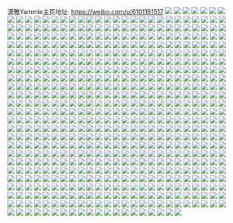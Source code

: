 潇雅Yammie主页地址: https://weibo.com/u/6101181517 
![](https://wx4.sinaimg.cn/mw2000/006ETW1vly1h9htlddwpjj33402c0b2b.jpg) 
![](https://wx4.sinaimg.cn/mw2000/006ETW1vly1h9htl8cs64j33402cxkjn.jpg) 
![](https://wx4.sinaimg.cn/mw2000/006ETW1vly1h9htlb16h2j33402ddnpf.jpg) 
![](https://wx4.sinaimg.cn/mw2000/006ETW1vly1h973di6t3gj31yc0winpd.jpg) 
![](https://wx4.sinaimg.cn/mw2000/006ETW1vly1h973dko40fj31yc0wie81.jpg) 
![](https://wx4.sinaimg.cn/mw2000/006ETW1vly1h973dfel2sj31yc0wi1kx.jpg) 
![](https://wx4.sinaimg.cn/mw2000/006ETW1vly1h973dml276j31yc0wib29.jpg) 
![](https://wx4.sinaimg.cn/mw2000/006ETW1vly1h973doo38ij31yc0wi7wh.jpg) 
![](https://wx4.sinaimg.cn/mw2000/006ETW1vly1h8s5x5x94gj31sc2dsx6p.jpg) 
![](https://wx4.sinaimg.cn/mw2000/006ETW1vly1h8s5x51kibj31gu2dme81.jpg) 
![](https://wx4.sinaimg.cn/mw2000/006ETW1vly1h8pj6vjmbpj30u010cq9z.jpg) 
![](https://wx4.sinaimg.cn/mw2000/006ETW1vly1h7ph58xyl8j33402c04qq.jpg) 
![](https://wx4.sinaimg.cn/mw2000/006ETW1vly1h7ph59ryxvj33402c0hdu.jpg) 
![](https://wx4.sinaimg.cn/mw2000/006ETW1vly1h74syx8rj5j30wi0iagsm.jpg) 
![](https://wx4.sinaimg.cn/mw2000/006ETW1vly1h74sywqdmmj30wi0iamzq.jpg) 
![](https://wx4.sinaimg.cn/mw2000/006ETW1vly1h74syx0rrhj30wi0ian3y.jpg) 
![](https://wx4.sinaimg.cn/mw2000/006ETW1vly1h74syxor88j30wi0ia4i1.jpg) 
![](https://wx4.sinaimg.cn/mw2000/006ETW1vly1h74syy029xj30wi0ia768.jpg) 
![](https://wx4.sinaimg.cn/mw2000/006ETW1vly1h74syyfbomj30wi0ianf3.jpg) 
![](https://wx4.sinaimg.cn/mw2000/006ETW1vly1h5xzdu578cj30u02x4afb.jpg) 
![](https://wx4.sinaimg.cn/mw2000/006ETW1vly1h5erczfvsoj329b340u12.jpg) 
![](https://wx4.sinaimg.cn/mw2000/006ETW1vly1h3749smxf6j32bw340e82.jpg) 
![](https://wx4.sinaimg.cn/mw2000/006ETW1vly1h33c8mcl52j33402c0u0x.jpg) 
![](https://wx4.sinaimg.cn/mw2000/006ETW1vly1h33c8n3vutj33402c0b29.jpg) 
![](https://wx4.sinaimg.cn/mw2000/006ETW1vly1h33c8ll8scj33402c0qnd.jpg) 
![](https://wx4.sinaimg.cn/mw2000/006ETW1vly1h33c8o04f8j32c0340qv5.jpg) 
![](https://wx4.sinaimg.cn/mw2000/006ETW1vly1h33c8otil5j33402c0qv5.jpg) 
![](https://wx4.sinaimg.cn/mw2000/006ETW1vly1h33c8pmbqlj33402c07wh.jpg) 
![](https://wx4.sinaimg.cn/mw2000/006ETW1vly1h33c8qhbjbj32c0340hdt.jpg) 
![](https://wx4.sinaimg.cn/mw2000/006ETW1vly1h33c8rcm40j32c0340hdt.jpg) 
![](https://wx4.sinaimg.cn/mw2000/006ETW1vly1h33c95gc56j33402c04qp.jpg) 
![](https://wx4.sinaimg.cn/mw2000/006ETW1vly1h2nahzcpewj30wi1ych9q.jpg) 
![](https://wx4.sinaimg.cn/mw2000/006ETW1vly1h2nato9g9dj30wi1yckjl.jpg) 
![](https://wx4.sinaimg.cn/mw2000/006ETW1vly1h2nahbco2mj30wi1yckjl.jpg) 
![](https://wx4.sinaimg.cn/mw2000/006ETW1vly1h2hgk2y9aaj32bb340e82.jpg) 
![](https://wx4.sinaimg.cn/mw2000/006ETW1vly1h2gggcky9pj32c0340npg.jpg) 
![](https://wx4.sinaimg.cn/mw2000/006ETW1vly1h1bvdgbkudj33402e17wj.jpg) 
![](https://wx4.sinaimg.cn/mw2000/006ETW1vly1h177925a43j32912w6u0y.jpg) 
![](https://wx4.sinaimg.cn/mw2000/006ETW1vly1h17793orymj33402c0x6q.jpg) 
![](https://wx4.sinaimg.cn/mw2000/006ETW1vly1h177956tsij33402c0b2a.jpg) 
![](https://wx4.sinaimg.cn/mw2000/006ETW1vly1h17798q6h1j33402c0kjm.jpg) 
![](https://wx4.sinaimg.cn/mw2000/006ETW1vly1h17799pkd7j32c0340x6p.jpg) 
![](https://wx4.sinaimg.cn/mw2000/006ETW1vly1gyzgpee9q9j30yi1pch14.jpg) 
![](https://wx4.sinaimg.cn/mw2000/006ETW1vly1gxxm2mvrw5j30rs0ij792.jpg) 
![](https://wx4.sinaimg.cn/mw2000/006ETW1vly1gxxm2nnn1rj30rs0ij79l.jpg) 
![](https://wx4.sinaimg.cn/mw2000/006ETW1vly1gxxm2omi9bj30rs0ijdod.jpg) 
![](https://wx4.sinaimg.cn/mw2000/006ETW1vly1gxxm2pdotvj30rs0iy0zy.jpg) 
![](https://wx4.sinaimg.cn/mw2000/006ETW1vly1gxxm2pv5f7j30rs0ijte7.jpg) 
![](https://wx4.sinaimg.cn/mw2000/006ETW1vly1gxxm2qaceaj30rs0idwiq.jpg) 
![](https://wx4.sinaimg.cn/mw2000/006ETW1vly1gxxko7xhdhj33402c0x6p.jpg) 
![](https://wx4.sinaimg.cn/mw2000/006ETW1vly1gxxkoal3tmj33402c0x6p.jpg) 
![](https://wx4.sinaimg.cn/mw2000/006ETW1vly1gxxkovzbyoj32io1w01ky.jpg) 
![](https://wx4.sinaimg.cn/mw2000/006ETW1vly1gxxkozoom7j33402c0b2a.jpg) 
![](https://wx4.sinaimg.cn/mw2000/006ETW1vly1gx4m3zpjocj31w02io4qr.jpg) 
![](https://wx4.sinaimg.cn/mw2000/006ETW1vly1gx4m3xt3ltj32c03407wj.jpg) 
![](https://wx4.sinaimg.cn/mw2000/006ETW1vly1gx46bn2dvbj33402c0hdv.jpg) 
![](https://wx4.sinaimg.cn/mw2000/006ETW1vly1gx46bs1qpcj33c02i0e82.jpg) 
![](https://wx4.sinaimg.cn/mw2000/006ETW1vly1gx46by98rkj33c02i0npg.jpg) 
![](https://wx4.sinaimg.cn/mw2000/006ETW1vly1gx46c3oi65j33c02i0qv8.jpg) 
![](https://wx4.sinaimg.cn/mw2000/006ETW1vly1gx46c8qi1uj33c02i01l0.jpg) 
![](https://wx4.sinaimg.cn/mw2000/006ETW1vly1gx46ceurrrj33c02i0e86.jpg) 
![](https://wx4.sinaimg.cn/mw2000/006ETW1vly1gx46cidepqj33c02i0x6q.jpg) 
![](https://wx4.sinaimg.cn/mw2000/006ETW1vly1gx46cna761j33c02i0x6r.jpg) 
![](https://wx4.sinaimg.cn/mw2000/006ETW1vly1gx46ctjvguj33c02i0e85.jpg) 
![](https://wx4.sinaimg.cn/mw2000/006ETW1vly1gx46cx29f3j33c02i0qv7.jpg) 
![](https://wx4.sinaimg.cn/mw2000/006ETW1vly1gx46bkilj1j33c02i0hdw.jpg) 
![](https://wx4.sinaimg.cn/mw2000/006ETW1vly1gwp43qfopmj30qo0z4gu6.jpg) 
![](https://wx4.sinaimg.cn/mw2000/006ETW1vly1gw0mq59oyfj30ku0n9n0z.jpg) 
![](https://wx4.sinaimg.cn/mw2000/006ETW1vly1gvw46td80oj30p00p0430.jpg) 
![](https://wx4.sinaimg.cn/mw2000/006ETW1vly1gvvd6nsuv8j33402f8b2b.jpg) 
![](https://wx4.sinaimg.cn/mw2000/006ETW1vly1gvvd6k89rzj33402dw1kz.jpg) 
![](https://wx4.sinaimg.cn/mw2000/006ETW1vly1gvua0jfqwmj32bk2ixb2b.jpg) 
![](https://wx4.sinaimg.cn/mw2000/006ETW1vly1gvua0pa46bj30ue0h3ac5.jpg) 
![](https://wx4.sinaimg.cn/mw2000/006ETW1vly1gvua0o8iuhj31vg21ku0x.jpg) 
![](https://wx4.sinaimg.cn/mw2000/006ETW1vly1gvua6k4qm9j31900u0n5u.jpg) 
![](https://wx4.sinaimg.cn/mw2000/006ETW1vly1gvh97iupamj60qo0zkgul02.jpg) 
![](https://wx4.sinaimg.cn/mw2000/006ETW1vly1gv758esg5nj32py2pynpf.jpg) 
![](https://wx4.sinaimg.cn/mw2000/006ETW1vly1gume0q3z2cj63402c0qv702.jpg) 
![](https://wx4.sinaimg.cn/mw2000/006ETW1vly1gume0uxy7nj63402c0x6r02.jpg) 
![](https://wx4.sinaimg.cn/mw2000/006ETW1vly1gtimujy3k8j63402c0e8402.jpg) 
![](https://wx4.sinaimg.cn/mw2000/006ETW1vly1gsir0u7jztj33402c04qq.jpg) 
![](https://wx4.sinaimg.cn/mw2000/006ETW1vgy1gs6m0z8tqgj30jx07eta8.jpg) 
![](https://wx4.sinaimg.cn/mw2000/006ETW1vly1gs3vhphnc8j30yi1pcdzd.jpg) 
![](https://wx4.sinaimg.cn/mw2000/006ETW1vly1gs2zbcw6iuj31pc0yihdx.jpg) 
![](https://wx4.sinaimg.cn/mw2000/006ETW1vly1gs2zaxfnfgj31pc0yihdx.jpg) 
![](https://wx4.sinaimg.cn/mw2000/006ETW1vly1gs2zbj3vh5j31pc0yikjo.jpg) 
![](https://wx4.sinaimg.cn/mw2000/006ETW1vly1gs1rcbozg5j33402c01ky.jpg) 
![](https://wx4.sinaimg.cn/mw2000/006ETW1vly1gs1rc9qth5j32bo340hdu.jpg) 
![](https://wx4.sinaimg.cn/mw2000/006ETW1vly1gs1rcarybtj33402c0x6q.jpg) 
![](https://wx4.sinaimg.cn/mw2000/006ETW1vly1gs0s9bmukrj30k00acglp.jpg) 
![](https://wx4.sinaimg.cn/mw2000/006ETW1vly1grzlikx3opj30yi1pcnfm.jpg) 
![](https://wx4.sinaimg.cn/mw2000/006ETW1vly1gryd6zywnbj31w02ioe82.jpg) 
![](https://wx4.sinaimg.cn/mw2000/006ETW1vly1grxzqxkpclj30yi1pcb2a.jpg) 
![](https://wx4.sinaimg.cn/mw2000/006ETW1vly1grukqguoagj33402c01l0.jpg) 
![](https://wx4.sinaimg.cn/mw2000/006ETW1vly1grko5yycg5j32c0340u0x.jpg) 
![](https://wx4.sinaimg.cn/mw2000/006ETW1vly1grko63g9nyj62c0340qv502.jpg) 
![](https://wx4.sinaimg.cn/mw2000/006ETW1vly1grko6mqy62j32x72c0b29.jpg) 
![](https://wx4.sinaimg.cn/mw2000/006ETW1vly1grko5r0sinj32c02qckjl.jpg) 
![](https://wx4.sinaimg.cn/mw2000/006ETW1vly1grko6hzcxmj33402c0npe.jpg) 
![](https://wx4.sinaimg.cn/mw2000/006ETW1vly1grko69xyhvj3340200x6p.jpg) 
![](https://wx4.sinaimg.cn/mw2000/006ETW1vly1grko6kwk5zj33402c0hdt.jpg) 
![](https://wx4.sinaimg.cn/mw2000/006ETW1vly1grko6nwks7j32c03404qp.jpg) 
![](https://wx4.sinaimg.cn/mw2000/006ETW1vly1grko6punvej33402c0kjl.jpg) 
![](https://wx4.sinaimg.cn/mw2000/006ETW1vly1grev0mga4kj31pc0yie89.jpg) 
![](https://wx4.sinaimg.cn/mw2000/006ETW1vly1grev0xtz99j31pc0yi000.jpg) 
![](https://wx4.sinaimg.cn/mw2000/006ETW1vly1gqpb7b7l25j32aw3401ky.jpg) 
![](https://wx4.sinaimg.cn/mw2000/006ETW1vly1gqpb7e6y0vj32ao3401ky.jpg) 
![](https://wx4.sinaimg.cn/mw2000/006ETW1vly1gqpb7g9ctsj32ac3404qq.jpg) 
![](https://wx4.sinaimg.cn/mw2000/006ETW1vly1gqjm366s59j31o0280npe.jpg) 
![](https://wx4.sinaimg.cn/mw2000/006ETW1vly1gqjm38evszj31o0280npd.jpg) 
![](https://wx4.sinaimg.cn/mw2000/006ETW1vly1gqjm3b4992j33402c0qv7.jpg) 
![](https://wx4.sinaimg.cn/mw2000/006ETW1vly1gqjm3gpmhrj33402c0kjp.jpg) 
![](https://wx4.sinaimg.cn/mw2000/006ETW1vly1gqjm3jr5fuj33402c0qv6.jpg) 
![](https://wx4.sinaimg.cn/mw2000/006ETW1vly1gqftllie6dj30zc0ejwn9.jpg) 
![](https://wx4.sinaimg.cn/mw2000/006ETW1vly1gpqp5yia49j325r1mbkjl.jpg) 
![](https://wx4.sinaimg.cn/mw2000/006ETW1vly1gocw6h9ad2j30yi0jgae6.jpg) 
![](https://wx4.sinaimg.cn/mw2000/006ETW1vly1gocw6hmmnwj30yi0jgael.jpg) 
![](https://wx4.sinaimg.cn/mw2000/006ETW1vly1gocw6hudvvj30yi0jgdjf.jpg) 
![](https://wx4.sinaimg.cn/mw2000/006ETW1vly1gocw6i6tg3j30yi0jgadw.jpg) 
![](https://wx4.sinaimg.cn/mw2000/006ETW1vly1gocw6ic9b6j30yi0jgjv6.jpg) 
![](https://wx4.sinaimg.cn/mw2000/006ETW1vly1gocw6gup0uj30yi0jg0z9.jpg) 
![](https://wx4.sinaimg.cn/mw2000/006ETW1vly1gocw9b4kw1j30k00zkdl9.jpg) 
![](https://wx4.sinaimg.cn/mw2000/006ETW1vly1gocw9a7h0mj33402c07wh.jpg) 
![](https://wx4.sinaimg.cn/mw2000/006ETW1vly1gnr3c9rlrtj30u00u0gpt.jpg) 
![](https://wx4.sinaimg.cn/mw2000/006ETW1vly1gmiqjtqhilj30u0140ajh.jpg) 
![](https://wx4.sinaimg.cn/mw2000/006ETW1vly1gmhq0ca7bfj30ku0ktjv4.jpg) 
![](https://wx4.sinaimg.cn/mw2000/006ETW1vly1gk25kiaelyj30v90hl7a0.jpg) 
![](https://wx4.sinaimg.cn/mw2000/006ETW1vly1gk25kihukzj30v90hlafp.jpg) 
![](https://wx4.sinaimg.cn/mw2000/006ETW1vly1gk25kivoacj30v90hhgq3.jpg) 
![](https://wx4.sinaimg.cn/mw2000/006ETW1vly1gk25khsw86j33402c04qr.jpg) 
![](https://wx4.sinaimg.cn/mw2000/006ETW1vly1gk25kj7vtaj31400u0k3k.jpg) 
![](https://wx4.sinaimg.cn/mw2000/006ETW1vly1gjlrwk1yp5j33402c0u0z.jpg) 
![](https://wx4.sinaimg.cn/mw2000/006ETW1vly1gjlrwlnqewj33402c0e83.jpg) 
![](https://wx4.sinaimg.cn/mw2000/006ETW1vly1gjlrwilrg3j31o0280x6a.jpg) 
![](https://wx4.sinaimg.cn/mw2000/006ETW1vly1gjf2nixwvsj31o0280u0x.jpg) 
![](https://wx4.sinaimg.cn/mw2000/006ETW1vly1gjf2nhnu3vj31ac1pt4qp.jpg) 
![](https://wx4.sinaimg.cn/mw2000/006ETW1vly1gi2vwwrakgj33402147wh.jpg) 
![](https://wx4.sinaimg.cn/mw2000/006ETW1vly1gi2vwvtznij31hc0u0qtc.jpg) 
![](https://wx4.sinaimg.cn/mw2000/006ETW1vly1gi2vwxbloxj30yt0jlwlo.jpg) 
![](https://wx4.sinaimg.cn/mw2000/006ETW1vly1gi2vwxke82j313p0mcdk9.jpg) 
![](https://wx4.sinaimg.cn/mw2000/006ETW1vly1gi2vwxr72dj30qi0g0n0a.jpg) 
![](https://wx4.sinaimg.cn/mw2000/006ETW1vly1gi2vwy27t3j31hc0u0arb.jpg) 
![](https://wx4.sinaimg.cn/mw2000/006ETW1vly1gi2vwyg61pj31gh0tjtl1.jpg) 
![](https://wx4.sinaimg.cn/mw2000/006ETW1vgy1ghn595agu5j31hc0u0dqp.jpg) 
![](https://wx4.sinaimg.cn/mw2000/006ETW1vgy1ghn594vxa2j316i0nxthl.jpg) 
![](https://wx4.sinaimg.cn/mw2000/006ETW1vgy1ghn595siphj31hc0u0dst.jpg) 
![](https://wx4.sinaimg.cn/mw2000/006ETW1vgy1ghn596gcoej31hc0u0dsr.jpg) 
![](https://wx4.sinaimg.cn/mw2000/006ETW1vgy1ghkv1r1lxhj31hc0u0alt.jpg) 
![](https://wx4.sinaimg.cn/mw2000/006ETW1vgy1ghkv1qj4mnj319x0puan5.jpg) 
![](https://wx4.sinaimg.cn/mw2000/006ETW1vgy1ghkuzz8yu2j31800orh1y.jpg) 
![](https://wx4.sinaimg.cn/mw2000/006ETW1vgy1ghkuyzb6qsj31ag0q5wxe.jpg) 
![](https://wx4.sinaimg.cn/mw2000/006ETW1vgy1ghkuyzuepbj31hc0u07ub.jpg) 
![](https://wx4.sinaimg.cn/mw2000/006ETW1vgy1ghkuz0jbbrj31hc0u0b03.jpg) 
![](https://wx4.sinaimg.cn/mw2000/006ETW1vgy1ghkuz1r8e6j31hc0u01kx.jpg) 
![](https://wx4.sinaimg.cn/mw2000/006ETW1vgy1ghkuyyu1soj31hc0u0kch.jpg) 
![](https://wx4.sinaimg.cn/mw2000/006ETW1vgy1ghiljxy1zpj33402c0npe.jpg) 
![](https://wx4.sinaimg.cn/mw2000/006ETW1vgy1ghilk1j97qj33402c0b2a.jpg) 
![](https://wx4.sinaimg.cn/mw2000/006ETW1vly1gh62ujfjrjj30u00su41z.jpg) 
![](https://wx4.sinaimg.cn/mw2000/006ETW1vly1gh1d5f67qpj32c03404qp.jpg) 
![](https://wx4.sinaimg.cn/mw2000/006ETW1vly1ggpd1thcuhj33402c01l8.jpg) 
![](https://wx4.sinaimg.cn/mw2000/006ETW1vly1ggpcuya97oj33402c0npo.jpg) 
![](https://wx4.sinaimg.cn/mw2000/006ETW1vly1ggpd1oe3inj33402c0u18.jpg) 
![](https://wx4.sinaimg.cn/mw2000/006ETW1vly1ggpd1xec24j33402c0u0z.jpg) 
![](https://wx4.sinaimg.cn/mw2000/006ETW1vly1ggpd1zdm6oj33402c01l0.jpg) 
![](https://wx4.sinaimg.cn/mw2000/006ETW1vly1ggpd223rbbj33402c04qt.jpg) 
![](https://wx4.sinaimg.cn/mw2000/006ETW1vly1ggpd24rgw9j33402c01l1.jpg) 
![](https://wx4.sinaimg.cn/mw2000/006ETW1vly1ggpd2676mfj33402c0u0y.jpg) 
![](https://wx4.sinaimg.cn/mw2000/006ETW1vly1ggpd27jxy7j33402c0kjm.jpg) 
![](https://wx4.sinaimg.cn/mw2000/006ETW1vly1ggpd298qkpj32rf22oqv5.jpg) 
![](https://wx4.sinaimg.cn/mw2000/006ETW1vly1ggpd2ajpqyj33402c0u0y.jpg) 
![](https://wx4.sinaimg.cn/mw2000/006ETW1vly1ggpd2csczcj33402c04qt.jpg) 
![](https://wx4.sinaimg.cn/mw2000/006ETW1vly1ggpd2estcaj33402c04qs.jpg) 
![](https://wx4.sinaimg.cn/mw2000/006ETW1vly1ggpd2h6mw6j33402c01ky.jpg) 
![](https://wx4.sinaimg.cn/mw2000/006ETW1vly1ggpcuc3kg1j33402c01ky.jpg) 
![](https://wx4.sinaimg.cn/mw2000/006ETW1vly1ggmbktxr6uj32c03401ky.jpg) 
![](https://wx4.sinaimg.cn/mw2000/006ETW1vly1ggmbkve363j32c03401kz.jpg) 
![](https://wx4.sinaimg.cn/mw2000/006ETW1vly1ggmbksz7ynj31w02iohdt.jpg) 
![](https://wx4.sinaimg.cn/mw2000/006ETW1vly1gghw83s9jjj31f02ioe81.jpg) 
![](https://wx4.sinaimg.cn/mw2000/006ETW1vly1gghw829ph8j32c0340hdu.jpg) 
![](https://wx4.sinaimg.cn/mw2000/006ETW1vly1gghw86cdrpj32c0340e83.jpg) 
![](https://wx4.sinaimg.cn/mw2000/006ETW1vly1gge9lexaa0j30yi1pc1kz.jpg) 
![](https://wx4.sinaimg.cn/mw2000/006ETW1vly1ggbr9dj2wqj32ds1td1ky.jpg) 
![](https://wx4.sinaimg.cn/mw2000/006ETW1vly1gg9xx5m87qj31nw2fu1kx.jpg) 
![](https://wx4.sinaimg.cn/mw2000/006ETW1vly1gg589clg76j33402c0kjl.jpg) 
![](https://wx4.sinaimg.cn/mw2000/006ETW1vly1gg589e83rqj33402c0kjl.jpg) 
![](https://wx4.sinaimg.cn/mw2000/006ETW1vly1gg589b3hc8j33402c0hdu.jpg) 
![](https://wx4.sinaimg.cn/mw2000/006ETW1vly1gg589fxo1ej32c02c0qv5.jpg) 
![](https://wx4.sinaimg.cn/mw2000/006ETW1vly1gg589hd63ij32c02c0npd.jpg) 
![](https://wx4.sinaimg.cn/mw2000/006ETW1vly1gg589ii36xj32ds1sg4qp.jpg) 
![](https://wx4.sinaimg.cn/mw2000/006ETW1vly1gfxsc4ds48j33402cwx6v.jpg) 
![](https://wx4.sinaimg.cn/mw2000/006ETW1vly1gfxsc73kf0j33402clx6q.jpg) 
![](https://wx4.sinaimg.cn/mw2000/006ETW1vly1gfxsbs5amrj33402ekqve.jpg) 
![](https://wx4.sinaimg.cn/mw2000/006ETW1vly1gfxohpu2h2j31vz29xb29.jpg) 
![](https://wx4.sinaimg.cn/mw2000/006ETW1vly1gfxohr5kuej32bz20pkjl.jpg) 
![](https://wx4.sinaimg.cn/mw2000/006ETW1vly1gfxohsys5gj32k21yt4qq.jpg) 
![](https://wx4.sinaimg.cn/mw2000/006ETW1vly1gfqojthgzwj30dw0ik0vc.jpg) 
![](https://wx4.sinaimg.cn/mw2000/006ETW1vly1gfqojtsx36j30dw0kujtp.jpg) 
![](https://wx4.sinaimg.cn/mw2000/006ETW1vly1gfqoju2sikj30dw0jvdi0.jpg) 
![](https://wx4.sinaimg.cn/mw2000/006ETW1vly1gfqojubto0j30dw0jnaep.jpg) 
![](https://wx4.sinaimg.cn/mw2000/006ETW1vly1gfqojukgnuj30dw0hewg0.jpg) 
![](https://wx4.sinaimg.cn/mw2000/006ETW1vly1gfqojv4dd7j30ku0tgafe.jpg) 
![](https://wx4.sinaimg.cn/mw2000/006ETW1vly1gfpkcr0s06j30fo0g1myy.jpg) 
![](https://wx4.sinaimg.cn/mw2000/006ETW1vly1gfohd8lhthj30yo0pzdli.jpg) 
![](https://wx4.sinaimg.cn/mw2000/006ETW1vly1gfohd81lopj30ps0jcdxi.jpg) 
![](https://wx4.sinaimg.cn/mw2000/006ETW1vly1gfohd9rmgtj31400u0qdi.jpg) 
![](https://wx4.sinaimg.cn/mw2000/006ETW1vly1geux2w409aj30u00sg42l.jpg) 
![](https://wx4.sinaimg.cn/mw2000/006ETW1vly1gdggx7tbf3j31pc0yinpg.jpg) 
![](https://wx4.sinaimg.cn/mw2000/006ETW1vly1gdggxi8dkaj31pc0yi1l0.jpg) 
![](https://wx4.sinaimg.cn/mw2000/006ETW1vly1gdggxjoarmj31pc0yix6r.jpg) 
![](https://wx4.sinaimg.cn/mw2000/006ETW1vly1gdggxme63ej31pc0yix6t.jpg) 
![](https://wx4.sinaimg.cn/mw2000/006ETW1vly1gdggxozrvpj31pc0yie85.jpg) 
![](https://wx4.sinaimg.cn/mw2000/006ETW1vly1gdggxr6zsqj31pc0yinpg.jpg) 
![](https://wx4.sinaimg.cn/mw2000/006ETW1vly1gdggxt97vnj31pc0yi4qt.jpg) 
![](https://wx4.sinaimg.cn/mw2000/006ETW1vly1gdggxv28vaj31pc0yi7wl.jpg) 
![](https://wx4.sinaimg.cn/mw2000/006ETW1vly1gdggxx5bukj31pc0yi4qu.jpg) 
![](https://wx4.sinaimg.cn/mw2000/006ETW1vly1gdggy00bxkj31pc0yi1l2.jpg) 
![](https://wx4.sinaimg.cn/mw2000/006ETW1vly1gdggy2ca7tj31pc0yiqv9.jpg) 
![](https://wx4.sinaimg.cn/mw2000/006ETW1vly1gdggx68gv8j31pc0yikjp.jpg) 
![](https://wx4.sinaimg.cn/mw2000/006ETW1vly1gdggy6cedqj31pc0yi7wl.jpg) 
![](https://wx4.sinaimg.cn/mw2000/006ETW1vly1gdggy8dzo9j31pc0yikjo.jpg) 
![](https://wx4.sinaimg.cn/mw2000/006ETW1vly1gdggyaqv53j31pc0yib2e.jpg) 
![](https://wx4.sinaimg.cn/mw2000/006ETW1vly1gdggyc7d03j31pc0yiu0z.jpg) 
![](https://wx4.sinaimg.cn/mw2000/006ETW1vly1gdggxguip8j31pc0yi7wk.jpg) 
![](https://wx4.sinaimg.cn/mw2000/006ETW1vly1gdeo7aefjtj31pc0yix6r.jpg) 
![](https://wx4.sinaimg.cn/mw2000/006ETW1vly1gdeo77yh4ej31pc0yikjp.jpg) 
![](https://wx4.sinaimg.cn/mw2000/006ETW1vly1gdeo7edmsfj31pc0yinpj.jpg) 
![](https://wx4.sinaimg.cn/mw2000/006ETW1vly1gdeo7ilc9qj31pc0yi1l4.jpg) 
![](https://wx4.sinaimg.cn/mw2000/006ETW1vly1gdeo7m99wyj31pc0yikjr.jpg) 
![](https://wx4.sinaimg.cn/mw2000/006ETW1vly1gd3x4z5stbj31pc0yi7wm.jpg) 
![](https://wx4.sinaimg.cn/mw2000/006ETW1vly1gd3x5cm8guj31pc0yib2e.jpg) 
![](https://wx4.sinaimg.cn/mw2000/006ETW1vly1gd3x5h0djxj31pc0yi4qu.jpg) 
![](https://wx4.sinaimg.cn/mw2000/006ETW1vly1gd3x5ho396j32yo1m0dux.jpg) 
![](https://wx4.sinaimg.cn/mw2000/006ETW1vly1gd3x5i86wvj32yo1m0ww6.jpg) 
![](https://wx4.sinaimg.cn/mw2000/006ETW1vly1gd3x5mb306j31pc0yi7wo.jpg) 
![](https://wx4.sinaimg.cn/mw2000/006ETW1vly1gd3x5pb3lyj31pc0yi4qt.jpg) 
![](https://wx4.sinaimg.cn/mw2000/006ETW1vly1gd3x5q9eafj32yo1m0qsp.jpg) 
![](https://wx4.sinaimg.cn/mw2000/006ETW1vly1gd3x5r3drtj32yo1m0ttl.jpg) 
![](https://wx4.sinaimg.cn/mw2000/006ETW1vly1gd3x5tskzhj31pc0yie84.jpg) 
![](https://wx4.sinaimg.cn/mw2000/006ETW1vly1gd3x5wgvpuj31pc0yie84.jpg) 
![](https://wx4.sinaimg.cn/mw2000/006ETW1vly1gd3x6dv009j31pc0yix6w.jpg) 
![](https://wx4.sinaimg.cn/mw2000/006ETW1vly1gd3x5zwwq4j31pc0yikjq.jpg) 
![](https://wx4.sinaimg.cn/mw2000/006ETW1vly1gd3x4sdh9dj31pc0yib2e.jpg) 
![](https://wx4.sinaimg.cn/mw2000/006ETW1vly1gd3x60k6qxj32yo1m0h06.jpg) 
![](https://wx4.sinaimg.cn/mw2000/006ETW1vly1gd3x61kcg4j32yo1m0qnl.jpg) 
![](https://wx4.sinaimg.cn/mw2000/006ETW1vly1gd3x66xtgej31pc0yinpl.jpg) 
![](https://wx4.sinaimg.cn/mw2000/006ETW1vly1gd3x67qjboj32yo1m04ed.jpg) 
![](https://wx4.sinaimg.cn/mw2000/006ETW1vly1gcpfhndf2lj30u00gstau.jpg) 
![](https://wx4.sinaimg.cn/mw2000/006ETW1vly1gcov4lqbqmj30j60cnab8.jpg) 
![](https://wx4.sinaimg.cn/mw2000/006ETW1vly1gc98x7m30wj33402c04qp.jpg) 
![](https://wx4.sinaimg.cn/mw2000/006ETW1vly1gc98xhap0lj33402c0kjl.jpg) 
![](https://wx4.sinaimg.cn/mw2000/006ETW1vly1gc98x5bd4lj318g0p00zi.jpg) 
![](https://wx4.sinaimg.cn/mw2000/006ETW1vly1gc98x5tylfj30yf0jhwko.jpg) 
![](https://wx4.sinaimg.cn/mw2000/006ETW1vly1gayl0sg4x3j33402c01k0.jpg) 
![](https://wx4.sinaimg.cn/mw2000/006ETW1vly1gayl0je17yj32c0340qqk.jpg) 
![](https://wx4.sinaimg.cn/mw2000/006ETW1vly1gayl0lnrgpj32c0340e81.jpg) 
![](https://wx4.sinaimg.cn/mw2000/006ETW1vly1gayl27evkxj33402c0kjl.jpg) 
![](https://wx4.sinaimg.cn/mw2000/006ETW1vly1gayl1dzmivj32c03407wh.jpg) 
![](https://wx4.sinaimg.cn/mw2000/006ETW1vly1gayl1ai0vmj328e2z77wj.jpg) 
![](https://wx4.sinaimg.cn/mw2000/006ETW1vly1gayl0ymp5yj33402c01kx.jpg) 
![](https://wx4.sinaimg.cn/mw2000/006ETW1vly1gayl1zo467j33402c07wh.jpg) 
![](https://wx4.sinaimg.cn/mw2000/006ETW1vly1gayl0pwa7oj33402c01kx.jpg) 
![](https://wx4.sinaimg.cn/mw2000/006ETW1vly1gayl0wqu66j33402c0hdt.jpg) 
![](https://wx4.sinaimg.cn/mw2000/006ETW1vly1gayl0h0by2j33402c01kx.jpg) 
![](https://wx4.sinaimg.cn/mw2000/006ETW1vly1gayl2dni1lj33402c0azf.jpg) 
![](https://wx4.sinaimg.cn/mw2000/006ETW1vly1gayl2glngfj325e2v77wh.jpg) 
![](https://wx4.sinaimg.cn/mw2000/006ETW1vly1gayl2hn5t2j33402c0tqi.jpg) 
![](https://wx4.sinaimg.cn/mw2000/006ETW1vly1gayl2mdqyaj33402c04qp.jpg) 
![](https://wx4.sinaimg.cn/mw2000/006ETW1vly1gayl2pcdr7j33402c0aw7.jpg) 
![](https://wx4.sinaimg.cn/mw2000/006ETW1vly1gayl2shmzzj33402c04qp.jpg) 
![](https://wx4.sinaimg.cn/mw2000/006ETW1vly1gayl2whlmcj32mv25z1ky.jpg) 
![](https://wx4.sinaimg.cn/mw2000/006ETW1vly1gawir0p38cj32622w34qs.jpg) 
![](https://wx4.sinaimg.cn/mw2000/006ETW1vly1gaigfkf0snj30yi0ja7ey.jpg) 
![](https://wx4.sinaimg.cn/mw2000/006ETW1vly1gaigfmc100j33402c07wh.jpg) 
![](https://wx4.sinaimg.cn/mw2000/006ETW1vly1gaigfj55qxj33402c01kx.jpg) 
![](https://wx4.sinaimg.cn/mw2000/006ETW1vly1ga8bj8eeqyj31400u047w.jpg) 
![](https://wx4.sinaimg.cn/mw2000/006ETW1vly1ga5qnpis3qj30yi19uqf3.jpg) 
![](https://wx4.sinaimg.cn/mw2000/006ETW1vly1ga5qnq9zf7j30yi1a0nf8.jpg) 
![](https://wx4.sinaimg.cn/mw2000/006ETW1vly1g9rc3yd9eij31400u0ju1.jpg) 
![](https://wx4.sinaimg.cn/mw2000/006ETW1vly1g9mr6csuauj30u00gvgvf.jpg) 
![](https://wx4.sinaimg.cn/mw2000/006ETW1vly1g9mr6d3yi2j30u00gvdl7.jpg) 
![](https://wx4.sinaimg.cn/mw2000/006ETW1vly1g9mr6dbs8pj30u00cijwt.jpg) 
![](https://wx4.sinaimg.cn/mw2000/006ETW1vly1g9mr6djw24j30u00gv77c.jpg) 
![](https://wx4.sinaimg.cn/mw2000/006ETW1vly1g9mr6drgy6j30u00ckjvp.jpg) 
![](https://wx4.sinaimg.cn/mw2000/006ETW1vly1g9mr6dylmrj30u00cm79v.jpg) 
![](https://wx4.sinaimg.cn/mw2000/006ETW1vly1g9mr6e68lzj30u00citbx.jpg) 
![](https://wx4.sinaimg.cn/mw2000/006ETW1vly1g9mr6ejyilj30u00gvzrk.jpg) 
![](https://wx4.sinaimg.cn/mw2000/006ETW1vly1g9mr6c2rn6j30u00cijyl.jpg) 
![](https://wx4.sinaimg.cn/mw2000/006ETW1vly1g9jyhbyb7kj31c00u0hdt.jpg) 
![](https://wx4.sinaimg.cn/mw2000/006ETW1vly1g92k0skbljj30x00ldgpp.jpg) 
![](https://wx4.sinaimg.cn/mw2000/006ETW1vly1g92k0su0esj30ws0lx43f.jpg) 
![](https://wx4.sinaimg.cn/mw2000/006ETW1vly1g92k0tnzx4j30tf0l9dl2.jpg) 
![](https://wx4.sinaimg.cn/mw2000/006ETW1vly1g92k0uj303j30xc0ktaet.jpg) 
![](https://wx4.sinaimg.cn/mw2000/006ETW1vly1g92k0wwruvj30m00x1452.jpg) 
![](https://wx4.sinaimg.cn/mw2000/006ETW1vly1g92k0va36vj30x70laq74.jpg) 
![](https://wx4.sinaimg.cn/mw2000/006ETW1vly1g92k0s7y89j30xc0m4q8i.jpg) 
![](https://wx4.sinaimg.cn/mw2000/006ETW1vly1g92k0vv9ksj30x00lyk0e.jpg) 
![](https://wx4.sinaimg.cn/mw2000/006ETW1vly1g92k0wmz2hj30x10lwafm.jpg) 
![](https://wx4.sinaimg.cn/mw2000/006ETW1vly1g91bk7jlbej30yi1pcu0y.jpg) 
![](https://wx4.sinaimg.cn/mw2000/006ETW1vly1g8l7c8u4fcj31pc0yib2a.jpg) 
![](https://wx4.sinaimg.cn/mw2000/006ETW1vly1g8l7c7rmdtj31pc0yi4qq.jpg) 
![](https://wx4.sinaimg.cn/mw2000/006ETW1vly1g8l7ca1mvtj31pc0yi7wi.jpg) 
![](https://wx4.sinaimg.cn/mw2000/006ETW1vly1g8l7cauq1hj31pc0yib29.jpg) 
![](https://wx4.sinaimg.cn/mw2000/006ETW1vly1g8l7cdsmvjj31pc0yihdt.jpg) 
![](https://wx4.sinaimg.cn/mw2000/006ETW1vly1g8l7cd2w8gj31pc0yikjl.jpg) 
![](https://wx4.sinaimg.cn/mw2000/006ETW1vly1g8l7cf5l9ej31pc0yi1ky.jpg) 
![](https://wx4.sinaimg.cn/mw2000/006ETW1vly1g8l7cifdk2j31pc0yihdy.jpg) 
![](https://wx4.sinaimg.cn/mw2000/006ETW1vly1g8l7cg069oj31pc0yi1ky.jpg) 
![](https://wx4.sinaimg.cn/mw2000/006ETW1vly1g8jwpniialj33402c04k9.jpg) 
![](https://wx4.sinaimg.cn/mw2000/006ETW1vly1g8jwpott9xj33402c01cq.jpg) 
![](https://wx4.sinaimg.cn/mw2000/006ETW1vly1g8jwpqb8lvj33402c01ep.jpg) 
![](https://wx4.sinaimg.cn/mw2000/006ETW1vly1g8jwprr2dwj33402c0ha5.jpg) 
![](https://wx4.sinaimg.cn/mw2000/006ETW1vly1g8jwpht93hj33402c07nw.jpg) 
![](https://wx4.sinaimg.cn/mw2000/006ETW1vly1g8jwpt55nfj33402c01e8.jpg) 
![](https://wx4.sinaimg.cn/mw2000/006ETW1vly1g8jwpizhudj33402c07jb.jpg) 
![](https://wx4.sinaimg.cn/mw2000/006ETW1vly1g8jwpkgo22j33402c0to5.jpg) 
![](https://wx4.sinaimg.cn/mw2000/006ETW1vly1g8jwplvpzej33402c0atc.jpg) 
![](https://wx4.sinaimg.cn/mw2000/006ETW1vly1g8cuqvo81cj33402c0u0x.jpg) 
![](https://wx4.sinaimg.cn/mw2000/006ETW1vly1g8cuqxs0faj33402c0kjl.jpg) 
![](https://wx4.sinaimg.cn/mw2000/006ETW1vly1g8cuqzk8x8j33402c0e81.jpg) 
![](https://wx4.sinaimg.cn/mw2000/006ETW1vly1g8cur8rgbyj33402c0hdt.jpg) 
![](https://wx4.sinaimg.cn/mw2000/006ETW1vly1g8cuqsloddj33402c01kx.jpg) 
![](https://wx4.sinaimg.cn/mw2000/006ETW1vly1g8cur3j4azj33402c04lf.jpg) 
![](https://wx4.sinaimg.cn/mw2000/006ETW1vly1g8cur1z1kzj33402c07wh.jpg) 
![](https://wx4.sinaimg.cn/mw2000/006ETW1vly1g8cur6w80fj33402c0npd.jpg) 
![](https://wx4.sinaimg.cn/mw2000/006ETW1vly1g8cur54cybj33402c01kx.jpg) 
![](https://wx4.sinaimg.cn/mw2000/006ETW1vly1g89qpailn1j31400u0wqp.jpg) 
![](https://wx4.sinaimg.cn/mw2000/006ETW1vgy1g867yuqe34j31qb1la7u0.jpg) 
![](https://wx4.sinaimg.cn/mw2000/006ETW1vgy1g867z5vgomj32c02g97wj.jpg) 
![](https://wx4.sinaimg.cn/mw2000/006ETW1vgy1g867zqf4jgj32c02geqv7.jpg) 
![](https://wx4.sinaimg.cn/mw2000/006ETW1vgy1g8680eiif8j32c02fw7wj.jpg) 
![](https://wx4.sinaimg.cn/mw2000/006ETW1vgy1g8685csp8ej319g11y4fb.jpg) 
![](https://wx4.sinaimg.cn/mw2000/006ETW1vgy1g8685fj7jaj319511yqlh.jpg) 
![](https://wx4.sinaimg.cn/mw2000/006ETW1vgy1g850d3hupnj30yi0ph7hs.jpg) 
![](https://wx4.sinaimg.cn/mw2000/006ETW1vgy1g850d51bzaj30yi0pj7ez.jpg) 
![](https://wx4.sinaimg.cn/mw2000/006ETW1vgy1g82sxer5z9j33402c04qp.jpg) 
![](https://wx4.sinaimg.cn/mw2000/006ETW1vgy1g82sxanmd8j33402c07wh.jpg) 
![](https://wx4.sinaimg.cn/mw2000/006ETW1vgy1g82sxcrw08j33402c0u0x.jpg) 
![](https://wx4.sinaimg.cn/mw2000/006ETW1vgy1g82sx8dy63j33402c0e81.jpg) 
![](https://wx4.sinaimg.cn/mw2000/006ETW1vgy1g82sxkdmy5j33402c0e81.jpg) 
![](https://wx4.sinaimg.cn/mw2000/006ETW1vgy1g82trnb20mj33402c0qoz.jpg) 
![](https://wx4.sinaimg.cn/mw2000/006ETW1vgy1g82vj42z85j32c03401a1.jpg) 
![](https://wx4.sinaimg.cn/mw2000/006ETW1vgy1g82tpxgabqj32c0340tyb.jpg) 
![](https://wx4.sinaimg.cn/mw2000/006ETW1vgy1g82tylno1jj33402c04ex.jpg) 
![](https://wx4.sinaimg.cn/mw2000/006ETW1vly1g7vtujbt47j33402c0u0x.jpg) 
![](https://wx4.sinaimg.cn/mw2000/006ETW1vly1g7vtugwlpjj30yi0pg0y7.jpg) 
![](https://wx4.sinaimg.cn/mw2000/006ETW1vly1g7s45yvixoj31hc0u0dxa.jpg) 
![](https://wx4.sinaimg.cn/mw2000/006ETW1vly1g7s45yjy8pj31hc0u0wqg.jpg) 
![](https://wx4.sinaimg.cn/mw2000/006ETW1vly1g7ngtvjehij31pc0yi7wi.jpg) 
![](https://wx4.sinaimg.cn/mw2000/006ETW1vly1g7ngu02x01j31pc0yi1l0.jpg) 
![](https://wx4.sinaimg.cn/mw2000/006ETW1vly1g7ngu20hhmj31pc0yihdw.jpg) 
![](https://wx4.sinaimg.cn/mw2000/006ETW1vly1g7ngu2f6dmj31pc0yigq2.jpg) 
![](https://wx4.sinaimg.cn/mw2000/006ETW1vly1g7ngu3u0trj31pc0yib2a.jpg) 
![](https://wx4.sinaimg.cn/mw2000/006ETW1vly1g7ngu5zrt3j31pc0yiu10.jpg) 
![](https://wx4.sinaimg.cn/mw2000/006ETW1vly1g7ngu6zhr3j31pc0yib2a.jpg) 
![](https://wx4.sinaimg.cn/mw2000/006ETW1vly1g7ngtufoqvj31pc0yib2a.jpg) 
![](https://wx4.sinaimg.cn/mw2000/006ETW1vly1g7ngu85zorj31pc0yiu0z.jpg) 
![](https://wx4.sinaimg.cn/mw2000/006ETW1vly1g7mn544umaj31pc0yie85.jpg) 
![](https://wx4.sinaimg.cn/mw2000/006ETW1vly1g7mn5690n8j31pc0yi4qu.jpg) 
![](https://wx4.sinaimg.cn/mw2000/006ETW1vly1g7mbou6cy0j31pc0yinpj.jpg) 
![](https://wx4.sinaimg.cn/mw2000/006ETW1vly1g7mbp0eoesj31pc0yi1l4.jpg) 
![](https://wx4.sinaimg.cn/mw2000/006ETW1vly1g71pv7v1d5j31pc0yidn9.jpg) 
![](https://wx4.sinaimg.cn/mw2000/006ETW1vly1g71pv8d7i4j31pc0yi467.jpg) 
![](https://wx4.sinaimg.cn/mw2000/006ETW1vly1g71pv8u0cgj31pc0yiagm.jpg) 
![](https://wx4.sinaimg.cn/mw2000/006ETW1vly1g71pv98k1wj31pc0yigrc.jpg) 
![](https://wx4.sinaimg.cn/mw2000/006ETW1vly1g709valbloj31pc0yiqva.jpg) 
![](https://wx4.sinaimg.cn/mw2000/006ETW1vly1g709v86yrkj31pc0yiqva.jpg) 
![](https://wx4.sinaimg.cn/mw2000/006ETW1vly1g709vdkufcj31pc0yib2e.jpg) 
![](https://wx4.sinaimg.cn/mw2000/006ETW1vly1g6zetizfgjj30qo0zk429.jpg) 
![](https://wx4.sinaimg.cn/mw2000/006ETW1vly1g6zetlqo1lj30qo0zkdir.jpg) 
![](https://wx4.sinaimg.cn/mw2000/006ETW1vly1g6zetmc626j30qo0zkwhh.jpg) 
![](https://wx4.sinaimg.cn/mw2000/006ETW1vly1g6zetnq7tgj30zk0zi41y.jpg) 
![](https://wx4.sinaimg.cn/mw2000/006ETW1vly1g6zeticen5j30qo0zk78w.jpg) 
![](https://wx4.sinaimg.cn/mw2000/006ETW1vly1g6zetp6lb1j30qo0zk42e.jpg) 
![](https://wx4.sinaimg.cn/mw2000/006ETW1vly1g6zetqhe10j30qo0zkjve.jpg) 
![](https://wx4.sinaimg.cn/mw2000/006ETW1vly1g6zeuozmb4j30gr0ladw0.jpg) 
![](https://wx4.sinaimg.cn/mw2000/006ETW1vly1g6zetkg8kvj30qo0zkdmt.jpg) 
![](https://wx4.sinaimg.cn/mw2000/006ETW1vly1g6pci5q1jaj31w01w013a.jpg) 
![](https://wx4.sinaimg.cn/mw2000/006ETW1vly1g6pci59fu9j31w01w0wvr.jpg) 
![](https://wx4.sinaimg.cn/mw2000/006ETW1vly1g6pci7rnbuj31w01w04qq.jpg) 
![](https://wx4.sinaimg.cn/mw2000/006ETW1vly1g6pci89k5dj31w01w0gsc.jpg) 
![](https://wx4.sinaimg.cn/mw2000/006ETW1vly1g6pcib6kczj31w01w07wk.jpg) 
![](https://wx4.sinaimg.cn/mw2000/006ETW1vly1g6pcidfucvj31w01w0npe.jpg) 
![](https://wx4.sinaimg.cn/mw2000/006ETW1vly1g6pcifyz25j32c02c0b2b.jpg) 
![](https://wx4.sinaimg.cn/mw2000/006ETW1vly1g6pcigzdksj31w01w0tyf.jpg) 
![](https://wx4.sinaimg.cn/mw2000/006ETW1vly1g6pcihi7i9j30zk0zkdti.jpg) 
![](https://wx4.sinaimg.cn/mw2000/006ETW1vly1g6nko8i6knj30ku0pkte3.jpg) 
![](https://wx4.sinaimg.cn/mw2000/006ETW1vly1g6359utl0dj30wd17rncm.jpg) 
![](https://wx4.sinaimg.cn/mw2000/006ETW1vly1g6359obyhyj33402c0kbd.jpg) 
![](https://wx4.sinaimg.cn/mw2000/006ETW1vly1g4xcd9xl2aj32c0340x6l.jpg) 
![](https://wx4.sinaimg.cn/mw2000/006ETW1vly1g4xcdip9mgj33402c01ky.jpg) 
![](https://wx4.sinaimg.cn/mw2000/006ETW1vly1g4xcdlkbt6j33402c0kjl.jpg) 
![](https://wx4.sinaimg.cn/mw2000/006ETW1vly1g4xcdc8qy5j32c0340nny.jpg) 
![](https://wx4.sinaimg.cn/mw2000/006ETW1vly1g4xcdfh603j33402c0e81.jpg) 
![](https://wx4.sinaimg.cn/mw2000/006ETW1vly1g4xcdn1izxj31400u07aa.jpg) 
![](https://wx4.sinaimg.cn/mw2000/006ETW1vly1g4puxafl3yj33402c0x6p.jpg) 
![](https://wx4.sinaimg.cn/mw2000/006ETW1vly1g4pux9lmirj33402c0qv5.jpg) 
![](https://wx4.sinaimg.cn/mw2000/006ETW1vly1g4mve3929sj30js0clabm.jpg) 
![](https://wx4.sinaimg.cn/mw2000/006ETW1vly1g4mve3ho2wj30w716zguc.jpg) 
![](https://wx4.sinaimg.cn/mw2000/006ETW1vly1g4mve2mqtwj30yi19xn3t.jpg) 
![](https://wx4.sinaimg.cn/mw2000/006ETW1vly1g4mve30pxnj30yi19ywwf.jpg) 
![](https://wx4.sinaimg.cn/mw2000/006ETW1vly1g47y8un57ej31pc0yigx7.jpg) 
![](https://wx4.sinaimg.cn/mw2000/006ETW1vly1g47y8veg8nj31pc0yidmp.jpg) 
![](https://wx4.sinaimg.cn/mw2000/006ETW1vly1g47y8tp9scj31pc0yiqbb.jpg) 
![](https://wx4.sinaimg.cn/mw2000/006ETW1vly1g47y8vvp9xj31pc0yiqb7.jpg) 
![](https://wx4.sinaimg.cn/mw2000/006ETW1vly1g47y8wevfwj31pc0yi45k.jpg) 
![](https://wx4.sinaimg.cn/mw2000/006ETW1vly1g47yau0h3mj31pc0yijxc.jpg) 
![](https://wx4.sinaimg.cn/mw2000/006ETW1vly1g47y8wqb4dj31pc0yi442.jpg) 
![](https://wx4.sinaimg.cn/mw2000/006ETW1vly1g47y969pouj31pc0yiu16.jpg) 
![](https://wx4.sinaimg.cn/mw2000/006ETW1vly1g47y9divdhj31pc0yi4qy.jpg) 
![](https://wx4.sinaimg.cn/mw2000/006ETW1vly1g43f798in0j31pc0yi7bp.jpg) 
![](https://wx4.sinaimg.cn/mw2000/006ETW1vly1g43f79kdzpj31pc0yiq9l.jpg) 
![](https://wx4.sinaimg.cn/mw2000/006ETW1vly1g43f78mdd0j31pc0yijya.jpg) 
![](https://wx4.sinaimg.cn/mw2000/006ETW1vly1g3dpon6edlj31hc0u0akr.jpg) 
![](https://wx4.sinaimg.cn/mw2000/006ETW1vly1g3dpomhubxj31hc0u04af.jpg) 
![](https://wx4.sinaimg.cn/mw2000/006ETW1vly1g31ro9iestj32c0340b29.jpg) 
![](https://wx4.sinaimg.cn/mw2000/006ETW1vly1g1z5cdccccj32io1w0kjq.jpg) 
![](https://wx4.sinaimg.cn/mw2000/006ETW1vly1g1z5bxbuw8j32c0340x6v.jpg) 
![](https://wx4.sinaimg.cn/mw2000/006ETW1vly1g1z5b8x2vqj30v915px6p.jpg) 
![](https://wx4.sinaimg.cn/mw2000/006ETW1vly1g1wupscl7mj31pc0yi1ky.jpg) 
![](https://wx4.sinaimg.cn/mw2000/006ETW1vly1g1wuq9w482j31pc0yi4qq.jpg) 
![](https://wx4.sinaimg.cn/mw2000/006ETW1vly1g1wuq28a82j31pc0yie81.jpg) 
![](https://wx4.sinaimg.cn/mw2000/006ETW1vly1g1wuq0b4bvj31pc0yikjl.jpg) 
![](https://wx4.sinaimg.cn/mw2000/006ETW1vly1g1wupxuadtj31pc0yiu0x.jpg) 
![](https://wx4.sinaimg.cn/mw2000/006ETW1vly1g1wuqco2vpj31pc0yiu0x.jpg) 
![](https://wx4.sinaimg.cn/mw2000/006ETW1vly1g1wuq69q6sj31pc0yihdu.jpg) 
![](https://wx4.sinaimg.cn/mw2000/006ETW1vly1g1wupwfcqyj31pc0yi7j0.jpg) 
![](https://wx4.sinaimg.cn/mw2000/006ETW1vly1g1wupvq0ddj31pc0yihdv.jpg) 
![](https://wx4.sinaimg.cn/mw2000/006ETW1vly1g1saiq5z7pj31o00u01jz.jpg) 
![](https://wx4.sinaimg.cn/mw2000/006ETW1vly1g1saiqr7zcj31o00u0hb2.jpg) 
![](https://wx4.sinaimg.cn/mw2000/006ETW1vly1g1sairck45j31o00u0qs9.jpg) 
![](https://wx4.sinaimg.cn/mw2000/006ETW1vly1g1s6su94nij31o00u0njk.jpg) 
![](https://wx4.sinaimg.cn/mw2000/006ETW1vly1g1s6svv3ktj31o00u0nia.jpg) 
![](https://wx4.sinaimg.cn/mw2000/006ETW1vly1g1s6swd3hdj31o00u0haw.jpg) 
![](https://wx4.sinaimg.cn/mw2000/006ETW1vly1g1s6swpw67j31o00u0ayb.jpg) 
![](https://wx4.sinaimg.cn/mw2000/006ETW1vly1g1s6sv6l0hj31o00u01hf.jpg) 
![](https://wx4.sinaimg.cn/mw2000/006ETW1vly1g1s6sx19mwj31o00u04gr.jpg) 
![](https://wx4.sinaimg.cn/mw2000/006ETW1vly1g1s6strfuqj31o00u0kaf.jpg) 
![](https://wx4.sinaimg.cn/mw2000/006ETW1vly1g1s6sxlz37j31o00u0e64.jpg) 
![](https://wx4.sinaimg.cn/mw2000/006ETW1vly1g1s6sybwuxj31o00u0b29.jpg) 
![](https://wx4.sinaimg.cn/mw2000/006ETW1vly1g1s6sewd0uj31hc0ts1kx.jpg) 
![](https://wx4.sinaimg.cn/mw2000/006ETW1vly1g1s6sfo1a0j31o00u0h7h.jpg) 
![](https://wx4.sinaimg.cn/mw2000/006ETW1vly1g1s6shgb3zj31o00u0aur.jpg) 
![](https://wx4.sinaimg.cn/mw2000/006ETW1vly1g1s6sirrhwj31o00u07sy.jpg) 
![](https://wx4.sinaimg.cn/mw2000/006ETW1vly1g1s6sj7g87j31o00u04kt.jpg) 
![](https://wx4.sinaimg.cn/mw2000/006ETW1vly1g1s6sjpfinj31o00u01fc.jpg) 
![](https://wx4.sinaimg.cn/mw2000/006ETW1vly1g1s6skgvmgj31o00u0qpm.jpg) 
![](https://wx4.sinaimg.cn/mw2000/006ETW1vly1g1s6skyjzfj31o00u0e2v.jpg) 
![](https://wx4.sinaimg.cn/mw2000/006ETW1vly1g1s6sleq7hj31o00u0h7e.jpg) 
![](https://wx4.sinaimg.cn/mw2000/006ETW1vly1g1pa0blyjmj31pc0yihe1.jpg) 
![](https://wx4.sinaimg.cn/mw2000/006ETW1vly1g1pa0evg4uj31pc0yi7wp.jpg) 
![](https://wx4.sinaimg.cn/mw2000/006ETW1vly1g1pa0hlm5dj31pc0yi7wp.jpg) 
![](https://wx4.sinaimg.cn/mw2000/006ETW1vly1g1pa0js5nkj31pc0yikjr.jpg) 
![](https://wx4.sinaimg.cn/mw2000/006ETW1vly1g1pa0lit7oj31pc0yie84.jpg) 
![](https://wx4.sinaimg.cn/mw2000/006ETW1vly1g1pa04qkwwj31pc0yie86.jpg) 
![](https://wx4.sinaimg.cn/mw2000/006ETW1vly1g1pa094octj31pc0yihdz.jpg) 
![](https://wx4.sinaimg.cn/mw2000/006ETW1vly1g1pa0nmqm3j31pc0yix6u.jpg) 
![](https://wx4.sinaimg.cn/mw2000/006ETW1vly1g1pa0qrcvnj31pc0yi1l6.jpg) 
![](https://wx4.sinaimg.cn/mw2000/006ETW1vly1g1p9zl1km2j31pc0yinpl.jpg) 
![](https://wx4.sinaimg.cn/mw2000/006ETW1vly1g1p9zec8rkj31pc0yiqvd.jpg) 
![](https://wx4.sinaimg.cn/mw2000/006ETW1vly1g1p9zickq0j31pc0yiqvd.jpg) 
![](https://wx4.sinaimg.cn/mw2000/006ETW1vly1g1p9zngfavj31pc0yiqvd.jpg) 
![](https://wx4.sinaimg.cn/mw2000/006ETW1vly1g1p9zqt7gjj31pc0yinpn.jpg) 
![](https://wx4.sinaimg.cn/mw2000/006ETW1vly1g1p9ztseouj31pc0yie89.jpg) 
![](https://wx4.sinaimg.cn/mw2000/006ETW1vly1g1p9zwr82jj31pc0yix6x.jpg) 
![](https://wx4.sinaimg.cn/mw2000/006ETW1vly1g1p9zz4q2ej31pc0yi7wp.jpg) 
![](https://wx4.sinaimg.cn/mw2000/006ETW1vly1g1pa01wflhj31pc0yihe1.jpg) 
![](https://wx4.sinaimg.cn/mw2000/006ETW1vly1g1p9yck9awj31pc0yikjs.jpg) 
![](https://wx4.sinaimg.cn/mw2000/006ETW1vly1g1p9yfm05mj31pc0yihe2.jpg) 
![](https://wx4.sinaimg.cn/mw2000/006ETW1vly1g1p9yicpg3j31pc0yinpk.jpg) 
![](https://wx4.sinaimg.cn/mw2000/006ETW1vly1g1p9yku7c9j31pc0yiu16.jpg) 
![](https://wx4.sinaimg.cn/mw2000/006ETW1vly1g1p9yn7hvhj31pc0yi7wo.jpg) 
![](https://wx4.sinaimg.cn/mw2000/006ETW1vly1g1p9yqgt0oj31pc0yinpk.jpg) 
![](https://wx4.sinaimg.cn/mw2000/006ETW1vly1g1p9xx0izzj31pc0yiqva.jpg) 
![](https://wx4.sinaimg.cn/mw2000/006ETW1vly1g1p9y1424bj31pc0yihe0.jpg) 
![](https://wx4.sinaimg.cn/mw2000/006ETW1vly1g1p9xsw8ukj31pc0yi7wp.jpg) 
![](https://wx4.sinaimg.cn/mw2000/006ETW1vly1g1p9y3u9vgj31pc0yikjt.jpg) 
![](https://wx4.sinaimg.cn/mw2000/006ETW1vly1g1p9y60mijj31pc0yi1l2.jpg) 
![](https://wx4.sinaimg.cn/mw2000/006ETW1vly1g1p9y96dgsj31pc0yiqva.jpg) 
![](https://wx4.sinaimg.cn/mw2000/006ETW1vly1g1p9xv3vorj31pc0yihdz.jpg) 
![](https://wx4.sinaimg.cn/mw2000/006ETW1vly1g1p9vx8dgcj31pc0yi1l3.jpg) 
![](https://wx4.sinaimg.cn/mw2000/006ETW1vly1g1p9w00wblj31pc0yix6u.jpg) 
![](https://wx4.sinaimg.cn/mw2000/006ETW1vly1g1p9vv3ky6j31pc0yiu12.jpg) 
![](https://wx4.sinaimg.cn/mw2000/006ETW1vly1g1p9w24ckgj31pc0yix6u.jpg) 
![](https://wx4.sinaimg.cn/mw2000/006ETW1vly1g1p9w5tlsej31pc0yinpj.jpg) 
![](https://wx4.sinaimg.cn/mw2000/006ETW1vly1g1p9w8whvfj31pc0yiqva.jpg) 
![](https://wx4.sinaimg.cn/mw2000/006ETW1vly1g1p9wbqom5j31pc0yi4qv.jpg) 
![](https://wx4.sinaimg.cn/mw2000/006ETW1vly1g1p9wdy8zvj31pc0yix6v.jpg) 
![](https://wx4.sinaimg.cn/mw2000/006ETW1vly1g1p9wgi90vj31pc0yi1l4.jpg) 
![](https://wx4.sinaimg.cn/mw2000/006ETW1vly1g1p9t9ev9gj31pc0yi7wo.jpg) 
![](https://wx4.sinaimg.cn/mw2000/006ETW1vly1g1p9tblgqpj31pc0yi7wm.jpg) 
![](https://wx4.sinaimg.cn/mw2000/006ETW1vly1g1p9tdko47j31pc0yi1l4.jpg) 
![](https://wx4.sinaimg.cn/mw2000/006ETW1vly1g1p9tffefkj31pc0yi7wn.jpg) 
![](https://wx4.sinaimg.cn/mw2000/006ETW1vly1g1p9tkx0b6j31pc0yikjr.jpg) 
![](https://wx4.sinaimg.cn/mw2000/006ETW1vly1g1p9timid7j31pc0yix6s.jpg) 
![](https://wx4.sinaimg.cn/mw2000/006ETW1vly1g1p9tnv62uj31pc0yib2g.jpg) 
![](https://wx4.sinaimg.cn/mw2000/006ETW1vly1g1p9tpwrl7j31pc0yiqvc.jpg) 
![](https://wx4.sinaimg.cn/mw2000/006ETW1vly1g1p9t6x9wcj31pc0yiu14.jpg) 
![](https://wx4.sinaimg.cn/mw2000/006ETW1vly1g1p9ss11snj31pc0yiqvf.jpg) 
![](https://wx4.sinaimg.cn/mw2000/006ETW1vly1g1p9supx3fj31pc0yi4qz.jpg) 
![](https://wx4.sinaimg.cn/mw2000/006ETW1vly1g1p9sxglfdj31pc0yiu16.jpg) 
![](https://wx4.sinaimg.cn/mw2000/006ETW1vly1g1p9soj3wbj31pc0yix6y.jpg) 
![](https://wx4.sinaimg.cn/mw2000/006ETW1vly1g1p9t02qmyj31pc0yikju.jpg) 
![](https://wx4.sinaimg.cn/mw2000/006ETW1vly1g1p9t2uoynj31pc0yi4qy.jpg) 
![](https://wx4.sinaimg.cn/mw2000/006ETW1vly1g1lbm1406rj30mj0u04qp.jpg) 
![](https://wx4.sinaimg.cn/mw2000/006ETW1vly1g1ec8ba2kqj30go0cin0r.jpg) 
![](https://wx4.sinaimg.cn/mw2000/006ETW1vly1g1ec898dcwj30sf0jf427.jpg) 
![](https://wx4.sinaimg.cn/mw2000/006ETW1vly1g1ec8af80gj30sg0lctcq.jpg) 
![](https://wx4.sinaimg.cn/mw2000/006ETW1vly1g1avlvvr3gj30j60rb77h.jpg) 
![](https://wx4.sinaimg.cn/mw2000/006ETW1vly1g17agf4vdlj30zk0mzacv.jpg) 
![](https://wx4.sinaimg.cn/mw2000/006ETW1vly1g17agexxvzj30zk0nead9.jpg) 
![](https://wx4.sinaimg.cn/mw2000/006ETW1vly1g0oi769kl1j32c0340qv7.jpg) 
![](https://wx4.sinaimg.cn/mw2000/006ETW1vly1g0oi7856caj33402c0b2d.jpg) 
![](https://wx4.sinaimg.cn/mw2000/006ETW1vly1g0oi74o5vgj33402c0b2d.jpg) 
![](https://wx4.sinaimg.cn/mw2000/006ETW1vly1g0oi79ycrxj33402c0u0z.jpg) 
![](https://wx4.sinaimg.cn/mw2000/006ETW1vly1g0nolym351j328928ae81.jpg) 
![](https://wx4.sinaimg.cn/mw2000/006ETW1vly1g0nom1w38wj30sg0g0e3b.jpg) 
![](https://wx4.sinaimg.cn/mw2000/006ETW1vly1g0nolzizidj30jg0bs3z5.jpg) 
![](https://wx4.sinaimg.cn/mw2000/006ETW1vly1g0nolz375zj30sg0g0wf3.jpg) 
![](https://wx4.sinaimg.cn/mw2000/006ETW1vly1g0j7nh6hpjj31hr1zk7wk.jpg) 
![](https://wx4.sinaimg.cn/mw2000/006ETW1vly1g0j7nkbahwj31sg2ds4qy.jpg) 
![](https://wx4.sinaimg.cn/mw2000/006ETW1vly1g0j7nlyys6j33402c0b29.jpg) 
![](https://wx4.sinaimg.cn/mw2000/006ETW1vly1g0j7nnk52xj33402c0hdt.jpg) 
![](https://wx4.sinaimg.cn/mw2000/006ETW1vly1g0j7nf1xugj32c0340hdt.jpg) 
![](https://wx4.sinaimg.cn/mw2000/006ETW1vly1g0iy78ks8rj31sg2dsb2d.jpg) 
![](https://wx4.sinaimg.cn/mw2000/006ETW1vly1g09ymcgop3j30md0migqi.jpg) 
![](https://wx4.sinaimg.cn/mw2000/006ETW1vly1fznte07ffrj33402c0qj7.jpg) 
![](https://wx4.sinaimg.cn/mw2000/006ETW1vly1fzntdt1fouj33402c01gr.jpg) 
![](https://wx4.sinaimg.cn/mw2000/006ETW1vly1fzfrop28iqj30yi0q2wse.jpg) 
![](https://wx4.sinaimg.cn/mw2000/006ETW1vly1fzfroq5j22j30yi0q4wsq.jpg) 
![](https://wx4.sinaimg.cn/mw2000/006ETW1vly1fzfroo5ey7j30yi0pxdp2.jpg) 
![](https://wx4.sinaimg.cn/mw2000/006ETW1vly1fz2eg7qfxpj30u00gvn57.jpg) 
![](https://wx4.sinaimg.cn/mw2000/006ETW1vly1fz2eg84ffaj30u00gv113.jpg) 
![](https://wx4.sinaimg.cn/mw2000/006ETW1vly1fysmkwgh4ej30zk0qotcp.jpg) 
![](https://wx4.sinaimg.cn/mw2000/006ETW1vly1fysmkwwvcjj30zk0qo0y0.jpg) 
![](https://wx4.sinaimg.cn/mw2000/006ETW1vly1fysmkxwma3j30zk0qojyk.jpg) 
![](https://wx4.sinaimg.cn/mw2000/006ETW1vly1fyqdlmouyej30qo17rwi7.jpg) 
![](https://wx4.sinaimg.cn/mw2000/006ETW1vly1fyqdlna0tnj30qo17x0wu.jpg) 
![](https://wx4.sinaimg.cn/mw2000/006ETW1vly1fyqdlnrq84j30qo176793.jpg) 
![](https://wx4.sinaimg.cn/mw2000/006ETW1vly1fyqdlo34fjj30qo17941h.jpg) 
![](https://wx4.sinaimg.cn/mw2000/006ETW1vly1fyqdlmcg59j30qo176dl3.jpg) 
![](https://wx4.sinaimg.cn/mw2000/006ETW1vly1fyqdlofazwj30qo17w76r.jpg) 
![](https://wx4.sinaimg.cn/mw2000/006ETW1vly1fyq5eg0u8sj30pv0pwadg.jpg) 
![](https://wx4.sinaimg.cn/mw2000/006ETW1vly1fyq5egwwncj30nh0nhwfu.jpg) 
![](https://wx4.sinaimg.cn/mw2000/006ETW1vly1fyq5ehwizpj30pw0pwab0.jpg) 
![](https://wx4.sinaimg.cn/mw2000/006ETW1vly1fyq5eeu70aj30jg0jg0v7.jpg) 
![](https://wx4.sinaimg.cn/mw2000/006ETW1vly1fyq5eimubtj30jg0jgq5c.jpg) 
![](https://wx4.sinaimg.cn/mw2000/006ETW1vly1fyhxasa0hfj30ty65u1kx.jpg) 
![](https://wx4.sinaimg.cn/mw2000/006ETW1vly1fxtseoj45mj30u0190h0w.jpg) 
![](https://wx4.sinaimg.cn/mw2000/006ETW1vly1fxtsenta9qj30u0190k70.jpg) 
![](https://wx4.sinaimg.cn/mw2000/006ETW1vly1fxtsepgok5j30u0190k6y.jpg) 
![](https://wx4.sinaimg.cn/mw2000/006ETW1vly1fws9rsxx9zj30qo0zkgyp.jpg) 
![](https://wx4.sinaimg.cn/mw2000/006ETW1vly1fws9ruxzuij30qo0zktls.jpg) 
![](https://wx4.sinaimg.cn/mw2000/006ETW1vly1fws9rroga3j30qo0zktly.jpg) 
![](https://wx4.sinaimg.cn/mw2000/006ETW1vly1fws9rvs38dj30qo0zntkd.jpg) 
![](https://wx4.sinaimg.cn/mw2000/006ETW1vgy1fwjqh007uaj30z0160x17.jpg) 
![](https://wx4.sinaimg.cn/mw2000/006ETW1vgy1fwahmlopu3j320k1ce13i.jpg) 
![](https://wx4.sinaimg.cn/mw2000/006ETW1vgy1fwahmnawhsj321m1cqaor.jpg) 
![](https://wx4.sinaimg.cn/mw2000/006ETW1vly1fw5o1wrgltj30w60jt78z.jpg) 
![](https://wx4.sinaimg.cn/mw2000/006ETW1vly1fw5o1io7lij30zk0qotf6.jpg) 
![](https://wx4.sinaimg.cn/mw2000/006ETW1vly1fw5o1jerq6j30zk0qotg6.jpg) 
![](https://wx4.sinaimg.cn/mw2000/006ETW1vly1fw5o1k4h54j30zk0qogst.jpg) 
![](https://wx4.sinaimg.cn/mw2000/006ETW1vly1fw3ix4kqp2j30u063dqv6.jpg) 
![](https://wx4.sinaimg.cn/mw2000/006ETW1vly1fw3ix7ty0xj30u055znpg.jpg) 
![](https://wx4.sinaimg.cn/mw2000/006ETW1vly1fw3ix8raonj30u00fq42b.jpg) 
![](https://wx4.sinaimg.cn/mw2000/006ETW1vly1fw3iwzievxj30u00gv46f.jpg) 
![](https://wx4.sinaimg.cn/mw2000/006ETW1vly1fw3ix9r7uqj30u00gvjze.jpg) 
![](https://wx4.sinaimg.cn/mw2000/006ETW1vly1fw3ixaf71rj30u00gv100.jpg) 
![](https://wx4.sinaimg.cn/mw2000/006ETW1vly1fw3ixb942gj30u00gvwq7.jpg) 
![](https://wx4.sinaimg.cn/mw2000/006ETW1vly1fw3ixby64dj30u00gv0yw.jpg) 
![](https://wx4.sinaimg.cn/mw2000/006ETW1vly1fw3ixcgkppj30u00gvwjk.jpg) 
![](https://wx4.sinaimg.cn/mw2000/006ETW1vgy1fuucebqa4kj33402c07wo.jpg) 
![](https://wx4.sinaimg.cn/mw2000/006ETW1vgy1fuuc7e7odfj33402c0qv8.jpg) 
![](https://wx4.sinaimg.cn/mw2000/006ETW1vgy1fuuc7ccvesj33402c01kz.jpg) 
![](https://wx4.sinaimg.cn/mw2000/006ETW1vly1fuc4ihkoozj30qo0qotbj.jpg) 
![](https://wx4.sinaimg.cn/mw2000/006ETW1vly1fuc4ih8jxnj30rn0qojuj.jpg) 
![](https://wx4.sinaimg.cn/mw2000/006ETW1vgy1ftx5jyvn02j30j60j6whu.jpg) 
![](https://wx4.sinaimg.cn/mw2000/006ETW1vly1ftt1vjoz0jj32kw1xoe84.jpg) 
![](https://wx4.sinaimg.cn/mw2000/006ETW1vly1ft1p1oii5sj30ku0e2wgq.jpg) 
![](https://wx4.sinaimg.cn/mw2000/006ETW1vly1ft0n6u9l09j313j118k6w.jpg) 
![](https://wx4.sinaimg.cn/mw2000/006ETW1vly1fsf12kp86sj31b91b97wh.jpg) 
![](https://wx4.sinaimg.cn/mw2000/006ETW1vly1froh6ljs4kj30jg0t3ac0.jpg) 
![](https://wx4.sinaimg.cn/mw2000/006ETW1vly1frl3u5kya8j30dy0l2juh.jpg) 
![](https://wx4.sinaimg.cn/mw2000/006ETW1vly1frl3u61uzkj30p70xcti0.jpg) 
![](https://wx4.sinaimg.cn/mw2000/006ETW1vly1frl3u6kt71j30k40soq8s.jpg) 
![](https://wx4.sinaimg.cn/mw2000/006ETW1vly1frl3u6ulhaj30en0lojxc.jpg) 
![](https://wx4.sinaimg.cn/mw2000/006ETW1vly1frl3u7c1kwj30go0nejva.jpg) 
![](https://wx4.sinaimg.cn/mw2000/006ETW1vly1frl3u59nj5j30hp0m8gpi.jpg) 
![](https://wx4.sinaimg.cn/mw2000/006ETW1vly1frl3u7u6npj30pk0xc119.jpg) 
![](https://wx4.sinaimg.cn/mw2000/006ETW1vly1frl3u8eb2uj30bw0h80wg.jpg) 
![](https://wx4.sinaimg.cn/mw2000/006ETW1vly1frl3u8vsx3j30fd0n6798.jpg) 
![](https://wx4.sinaimg.cn/mw2000/006ETW1vly1fra0zup07kj31w02iox6p.jpg) 
![](https://wx4.sinaimg.cn/mw2000/006ETW1vly1fra0zw0g73j31w02iox6p.jpg) 
![](https://wx4.sinaimg.cn/mw2000/006ETW1vly1fr7ybhqg1lj33402c0u0x.jpg) 
![](https://wx4.sinaimg.cn/mw2000/006ETW1vly1fr7ybfgz6lj33402c0hdt.jpg) 
![](https://wx4.sinaimg.cn/mw2000/006ETW1vly1fr7ybjohh9j33402c0kjl.jpg) 
![](https://wx4.sinaimg.cn/mw2000/006ETW1vly1fr7yblsziuj33402c0kjl.jpg) 
![](https://wx4.sinaimg.cn/mw2000/006ETW1vly1fr5cyfmnhrj31hc0u0hdt.jpg) 
![](https://wx4.sinaimg.cn/mw2000/006ETW1vly1fr5cyh1bkaj31hc0u0hdt.jpg) 
![](https://wx4.sinaimg.cn/mw2000/006ETW1vly1fqw9jirim7j33402c07wh.jpg) 
![](https://wx4.sinaimg.cn/mw2000/006ETW1vly1fqrdcvio23j33402c0b29.jpg) 
![](https://wx4.sinaimg.cn/mw2000/006ETW1vly1fqrdcwwnpbj33402c0e81.jpg) 
![](https://wx4.sinaimg.cn/mw2000/006ETW1vly1fqrdcxnmsgj33402c0nos.jpg) 
